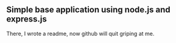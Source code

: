 Simple base application using node.js and express.js
----------------------------------------------------

There, I wrote a readme, now github will quit griping at me.

